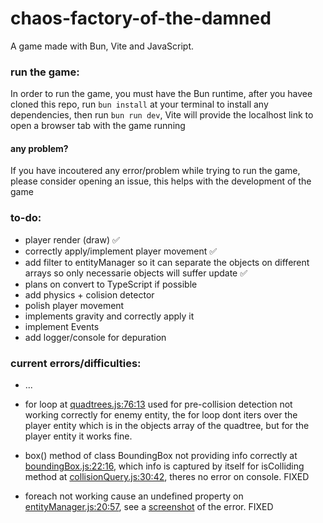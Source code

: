 # chaos-factory-of-the-damned

A game made with Bun, Vite and JavaScript.

### run the game:

In order to run the game, you must have the Bun runtime, after you havee cloned this repo, run ``` bun install ``` at your terminal to install any dependencies, then run ``` bun run dev ```, Vite will provide the localhost link to open a browser tab with the game running

#### any problem?

If you have incoutered any error/problem while trying to run the game, please consider opening an issue, this helps with the development of the game

### to-do:

- player render (draw) ✅
- correctly apply/implement player movement ✅
- add filter to entityManager so it can separate the objects on different arrays so only necessarie objects will suffer update ✅
- plans on convert to TypeScript if possible
- add physics + colision detector
- polish player movement
- implements gravity and correctly apply it
- implement Events
- add logger/console for depuration

### current errors/difficulties:

- ...
- for loop at <a href='./modules/physics/collisions/quadtrees.js'>quadtrees.js:76:13</a> used for pre-collision detection not working correctly for enemy entity, the for loop dont iters over the player entity which is in the objects array of the quadtree, but for the player entity it works fine.

- box() method of class BoundingBox not providing info correctly at <a href='./modules/physics/collisions/boundingBox.js'>boundingBox.js:22:16</a>, which info is captured by itself for isColliding method at <a href='./modules/physics/collisions/collisionQuery.js'>collisionQuery.js:30:42</a>, theres no error on console. FIXED
- foreach not working cause an undefined property on <a href='./modules/entityManager.js'>entityManager.js:20:57</a>, see a <a href='./to-do media/Captura de tela 2024-10-29 180743.png'>screenshot</a> of the error. FIXED